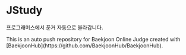 # JStudy

프로그래머스에서 푼거 자동으로 올라갑니다.
<p>This is an auto push repository for Baekjoon Online Judge created with [BaekjoonHub](https://github.com/BaekjoonHub/BaekjoonHub).</p>
